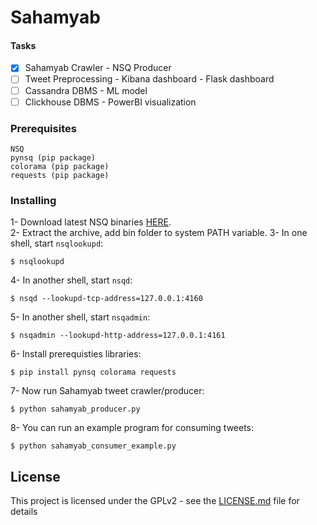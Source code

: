 # Sahamyab

#### Tasks
- [x] Sahamyab Crawler - NSQ Producer
- [ ] Tweet Preprocessing - Kibana dashboard - Flask dashboard 
- [ ] Cassandra DBMS - ML model
- [ ] Clickhouse DBMS - PowerBI visualization

### Prerequisites

```
NSQ
pynsq (pip package)
colorama (pip package)
requests (pip package)
```

### Installing

1- Download latest NSQ binaries [HERE](https://nsq.io/deployment/installing.html).  
2- Extract the archive, add bin folder to system PATH variable.
3- In one shell, start ``nsqlookupd``:
```
$ nsqlookupd
```
4- In another shell, start ``nsqd``:
```
$ nsqd --lookupd-tcp-address=127.0.0.1:4160
```
5- In another shell, start ``nsqadmin``:
```
$ nsqadmin --lookupd-http-address=127.0.0.1:4161
```
6- Install prerequisties libraries:
```
$ pip install pynsq colorama requests
```
7- Now run Sahamyab tweet crawler/producer:
```
$ python sahamyab_producer.py
```
8- You can run an example program for consuming tweets:
```
$ python sahamyab_consumer_example.py
```

## License

This project is licensed under the GPLv2 - see the [LICENSE.md](LICENSE.md) file for details
